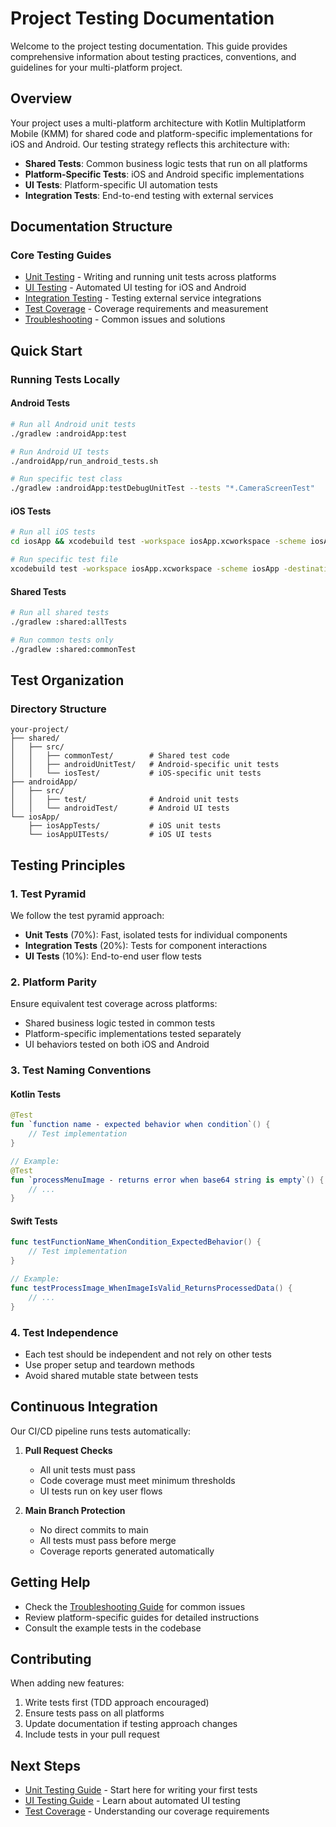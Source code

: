 # Project Testing Documentation

Welcome to the project testing documentation. This guide provides comprehensive information about testing practices, conventions, and guidelines for your multi-platform project.

## Overview

Your project uses a multi-platform architecture with Kotlin Multiplatform Mobile (KMM) for shared code and platform-specific implementations for iOS and Android. Our testing strategy reflects this architecture with:

- **Shared Tests**: Common business logic tests that run on all platforms
- **Platform-Specific Tests**: iOS and Android specific implementations
- **UI Tests**: Platform-specific UI automation tests
- **Integration Tests**: End-to-end testing with external services

## Documentation Structure

### Core Testing Guides

- [Unit Testing](./UNIT_TESTING.md) - Writing and running unit tests across platforms
- [UI Testing](./UI_TESTING.md) - Automated UI testing for iOS and Android
- [Integration Testing](./INTEGRATION_TESTING.md) - Testing external service integrations
- [Test Coverage](./TEST_COVERAGE.md) - Coverage requirements and measurement
- [Troubleshooting](./TROUBLESHOOTING.md) - Common issues and solutions

## Quick Start

### Running Tests Locally

#### Android Tests
```bash
# Run all Android unit tests
./gradlew :androidApp:test

# Run Android UI tests
./androidApp/run_android_tests.sh

# Run specific test class
./gradlew :androidApp:testDebugUnitTest --tests "*.CameraScreenTest"
```

#### iOS Tests
```bash
# Run all iOS tests
cd iosApp && xcodebuild test -workspace iosApp.xcworkspace -scheme iosApp -destination 'platform=iOS Simulator,name=iPhone 15'

# Run specific test file
xcodebuild test -workspace iosApp.xcworkspace -scheme iosApp -destination 'platform=iOS Simulator,name=iPhone 15' -only-testing:iosAppTests/CameraIntegrationTests
```

#### Shared Tests
```bash
# Run all shared tests
./gradlew :shared:allTests

# Run common tests only
./gradlew :shared:commonTest
```

## Test Organization

### Directory Structure
```
your-project/
├── shared/
│   ├── src/
│   │   ├── commonTest/        # Shared test code
│   │   ├── androidUnitTest/   # Android-specific unit tests
│   │   └── iosTest/           # iOS-specific unit tests
├── androidApp/
│   ├── src/
│   │   ├── test/              # Android unit tests
│   │   └── androidTest/       # Android UI tests
└── iosApp/
    ├── iosAppTests/           # iOS unit tests
    └── iosAppUITests/         # iOS UI tests
```

## Testing Principles

### 1. Test Pyramid
We follow the test pyramid approach:
- **Unit Tests** (70%): Fast, isolated tests for individual components
- **Integration Tests** (20%): Tests for component interactions
- **UI Tests** (10%): End-to-end user flow tests

### 2. Platform Parity
Ensure equivalent test coverage across platforms:
- Shared business logic tested in common tests
- Platform-specific implementations tested separately
- UI behaviors tested on both iOS and Android

### 3. Test Naming Conventions

#### Kotlin Tests
```kotlin
@Test
fun `function name - expected behavior when condition`() {
    // Test implementation
}

// Example:
@Test
fun `processMenuImage - returns error when base64 string is empty`() {
    // ...
}
```

#### Swift Tests
```swift
func testFunctionName_WhenCondition_ExpectedBehavior() {
    // Test implementation
}

// Example:
func testProcessImage_WhenImageIsValid_ReturnsProcessedData() {
    // ...
}
```

### 4. Test Independence
- Each test should be independent and not rely on other tests
- Use proper setup and teardown methods
- Avoid shared mutable state between tests

## Continuous Integration

Our CI/CD pipeline runs tests automatically:

1. **Pull Request Checks**
   - All unit tests must pass
   - Code coverage must meet minimum thresholds
   - UI tests run on key user flows

2. **Main Branch Protection**
   - No direct commits to main
   - All tests must pass before merge
   - Coverage reports generated automatically

## Getting Help

- Check the [Troubleshooting Guide](./TROUBLESHOOTING.md) for common issues
- Review platform-specific guides for detailed instructions
- Consult the example tests in the codebase

## Contributing

When adding new features:
1. Write tests first (TDD approach encouraged)
2. Ensure tests pass on all platforms
3. Update documentation if testing approach changes
4. Include tests in your pull request

## Next Steps

- [Unit Testing Guide](./UNIT_TESTING.md) - Start here for writing your first tests
- [UI Testing Guide](./UI_TESTING.md) - Learn about automated UI testing
- [Test Coverage](./TEST_COVERAGE.md) - Understanding our coverage requirements